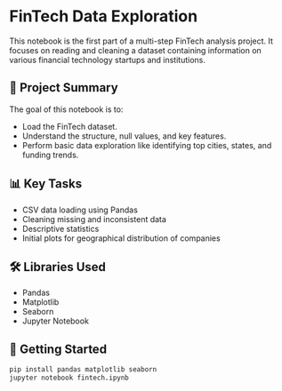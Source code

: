 # FinTech Data Exploration

This notebook is the first part of a multi-step FinTech analysis project. It focuses on reading and cleaning a dataset containing information on various financial technology startups and institutions.

## 📝 Project Summary

The goal of this notebook is to:
- Load the FinTech dataset.
- Understand the structure, null values, and key features.
- Perform basic data exploration like identifying top cities, states, and funding trends.

## 📊 Key Tasks
- CSV data loading using Pandas
- Cleaning missing and inconsistent data
- Descriptive statistics
- Initial plots for geographical distribution of companies

## 🛠 Libraries Used
- Pandas
- Matplotlib
- Seaborn
- Jupyter Notebook

## 🚀 Getting Started
```bash
pip install pandas matplotlib seaborn
jupyter notebook fintech.ipynb
